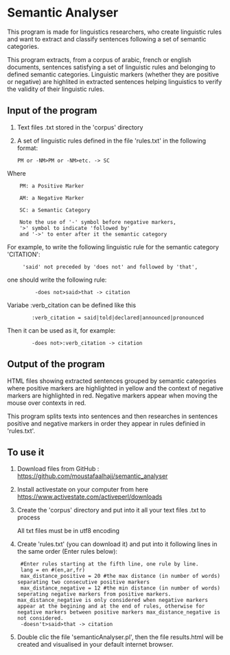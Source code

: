 # Semantic Analyser
This program is made for linguistics researchers, who create linguistic rules and want to extract and classify sentences following a set of semantic categories.

This program extracts, from a corpus of arabic, french or english documents, sentences satisfying a set of linguistic rules and belonging to defined semantic categories. Linguistic markers (whether they are positive or negative) are highlited in extracted sentences helping linguistics to verify the validity of their linguistic rules. 

## Input of the program

   1. Text files .txt stored in the 'corpus' directory

   2. A set of linguistic rules defined in the file 'rules.txt' in the following format:

          PM or -NM>PM or -NM>etc. -> SC

Where 

        PM: a Positive Marker

        AM: a Negative Marker

        SC: a Semantic Category

        Note the use of '-' symbol before negative markers,
        '>' symbol to indicate 'followed by' 
        and '->' to enter after it the semantic category
       
For example, to write the following linguistic rule for the semantic category 'CITATION':
     
         'said' not preceded by 'does not' and followed by 'that',

one should write the following rule: 
      
             -does not>said>that -> citation

Variabe :verb_citation can be defined like this 

            :verb_citation = said|told|declared|announced|pronounced

Then it can be used as it, for example: 

            -does not>:verb_citation -> citation

## Output of the program

HTML files showing extracted sentences grouped by semantic categories where positive markers are highlighted in yellow and the context of negative markers are highlighted in red. Negative markers appear when moving the mouse over contexts in red.

This program splits texts into sentences and then researches in sentences positive and negative markers in order they appear in rules definied in 'rules.txt'.

## To use it

   1. Download files from GitHub : https://github.com/moustafaalhajj/semantic_analyser

   2. Install activestate on your computer from here https://www.activestate.com/activeperl/downloads

   3. Create the 'corpus' directory and put into it all your text files .txt to process

       All txt files must be in utf8 encoding

   4. Create 'rules.txt' (you can download it) and put into it following lines in the same order (Enter rules below): 

           #Enter rules starting at the fifth line, one rule by line.
           lang = en #(en,ar,fr)
           max_distance_positive = 20 #the max distance (in number of words) separating two consecutive positive markers
           max_distance_negative = 12 #the min distance (in number of words) seperating negative markers from positive markers. max_distance_negative is only considered when negative markers appear at the begining and at the end of rules, otherwise for negative markers between positive markers max_distance_negative is not considered.
           -doesn't>said>that -> citation

   5. Double clic the file 'semanticAnalyser.pl', then the file results.html will be created and visualised in your default internet browser.
